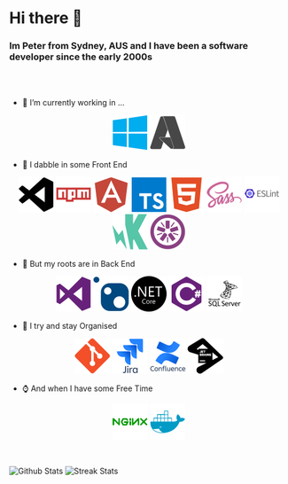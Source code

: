 # Hi there 👋

### Im Peter from Sydney, AUS and I have been a software developer since the early 2000s

<br />
<br />

- 🔭 I’m currently working in ...

<p style="text-align:center">
<img src="https://raw.githubusercontent.com/devicons/devicon/master/icons/windows8/windows8-original.svg" alt="windows" width="64" height="64"/>
<img src="https://raw.githubusercontent.com/devicons/devicon/master/icons/azure/azure-plain.svg" alt="azure" width="64" height="64"/>
</p>

- 🎨 I dabble in some Front End

<p style="text-align:center">
<img src="https://raw.githubusercontent.com/devicons/devicon/master/icons/vscode/vscode-plain.svg" alt="vscode" width="64" height="64"/>
<img src="https://raw.githubusercontent.com/devicons/devicon/master/icons/npm/npm-original-wordmark.svg" alt="npm" width="64" height="64"/>
<img src="https://raw.githubusercontent.com/devicons/devicon/master/icons/angularjs/angularjs-plain.svg" alt="angular" width="64" height="64"/>
<img src="https://raw.githubusercontent.com/devicons/devicon/master/icons/typescript/typescript-plain.svg" alt="typescript" width="64" height="64"/>
<img src="https://raw.githubusercontent.com/devicons/devicon/master/icons/html5/html5-plain.svg" alt="html" width="64" height="64"/>
<img src="https://raw.githubusercontent.com/devicons/devicon/master/icons/sass/sass-original.svg" alt="sass" width="64" height="64"/>
<img src="https://raw.githubusercontent.com/devicons/devicon/master/icons/eslint/eslint-original-wordmark.svg" alt="eslint" width="64" height="64"/>
<img src="https://raw.githubusercontent.com/devicons/devicon/master/icons/karma/karma-plain.svg" alt="karma" width="64" height="64"/>
<img src="https://raw.githubusercontent.com/devicons/devicon/master/icons/jasmine/jasmine-plain.svg" alt="jasmine" width="64" height="64"/>
</p>

- 📡 But my roots are in Back End

<p style="text-align:center">
<img src="https://raw.githubusercontent.com/devicons/devicon/master/icons/visualstudio/visualstudio-plain.svg" alt="visualstudio" width="64" height="64"/> 
<img src="https://raw.githubusercontent.com/devicons/devicon/master/icons/nuget/nuget-original.svg" alt="nuget" width="64" height="64"/>
<img src="https://raw.githubusercontent.com/devicons/devicon/master/icons/dotnetcore/dotnetcore-plain.svg" alt="dotnetcore" width="64" height="64"/> 
<img src="https://raw.githubusercontent.com/devicons/devicon/master/icons/csharp/csharp-plain.svg" alt="csharp" width="64" height="64"/>
<img src="https://raw.githubusercontent.com/devicons/devicon/master/icons/microsoftsqlserver/microsoftsqlserver-plain-wordmark.svg" alt="mssql" width="64" height="64"/>
</p>

- 📎 I try and stay Organised

<p style="text-align:center">
<img src="https://raw.githubusercontent.com/devicons/devicon/master/icons/git/git-plain.svg" alt="git" width="64" height="64"/>
<img src="https://raw.githubusercontent.com/devicons/devicon/master/icons/jira/jira-original-wordmark.svg" alt="jira" width="64" height="64"/>
<img src="https://raw.githubusercontent.com/devicons/devicon/master/icons/confluence/confluence-original-wordmark.svg" alt="confluence" width="64" height="64"/>
<img src="https://raw.githubusercontent.com/devicons/devicon/master/icons/jetbrains/jetbrains-plain.svg" alt="jetbrains" width="64" height="64"/>
</p>

- ⌚ And when I have some Free Time

<p style="text-align:center">
<img src="https://raw.githubusercontent.com/devicons/devicon/master/icons/nginx/nginx-original.svg" alt="nginx" width="64" height="64"/> 
<img src="https://raw.githubusercontent.com/devicons/devicon/master/icons/docker/docker-plain.svg" alt="docker" width="64" height="64"/> 
</p>

<br />

![Github Stats](https://github-readme-stats.vercel.app/api?username=pcoombe&theme=buefy&hide_border=true&show_icons=true) 
![Streak Stats](https://github-readme-streak-stats.herokuapp.com/?user=pcoombe&theme=buefy&hide_border=true&show_icons=true)